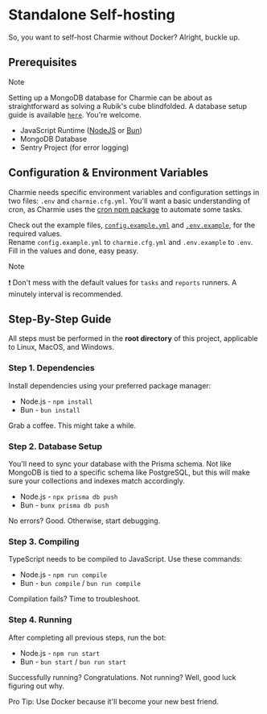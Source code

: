 # Standalone Self-hosting

So, you want to self-host Charmie without Docker? Alright, buckle up.

## Prerequisites

> [!NOTE]
> Setting up a MongoDB database for Charmie can be about as straightforward as solving a Rubik's cube blindfolded. A database setup guide is available [`here`](/documentation/Database.md). You're welcome.

- JavaScript Runtime ([NodeJS](https://nodejs.org/) or [Bun](https://bun.sh/))
- MongoDB Database
- Sentry Project (for error logging)

## Configuration & Environment Variables

Charmie needs specific environment variables and configuration settings in two files: `.env` and `charmie.cfg.yml`. You'll want a basic understanding of cron, as Charmie uses the [cron npm package](https://www.npmjs.com/package/cron) to automate some tasks.

Check out the example files, [`config.example.yml`](/config.example.yml) and [`.env.example`](/.env.example), for the required values.  
Rename `config.example.yml` to `charmie.cfg.yml` and `.env.example` to `.env`. Fill in the values and done, easy peasy.

> [!NOTE]
> ❗ Don't mess with the default values for `tasks` and `reports` runners. A minutely interval is recommended.

## Step-By-Step Guide

All steps must be performed in the **root directory** of this project, applicable to Linux, MacOS, and Windows.

### Step 1. Dependencies

Install dependencies using your preferred package manager:

- Node.js - `npm install`
- Bun - `bun install`

Grab a coffee. This might take a while.

### Step 2. Database Setup

You'll need to sync your database with the Prisma schema. Not like MongoDB is tied to a specific schema like PostgreSQL, but this will make sure your collections and indexes match accordingly.

- Node.js - `npx prisma db push`
- Bun - `bunx prisma db push`

No errors? Good. Otherwise, start debugging.

### Step 3. Compiling

TypeScript needs to be compiled to JavaScript. Use these commands:

- Node.js - `npm run compile`
- Bun - `bun compile` / `bun run compile`

Compilation fails? Time to troubleshoot.

### Step 4. Running

After completing all previous steps, run the bot:

- Node.js - `npm run start`
- Bun - `bun start` / `bun run start`

Successfully running? Congratulations. Not running? Well, good luck figuring out why.

Pro Tip: Use Docker because it'll become your new best friend.
